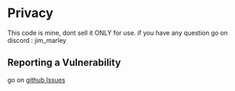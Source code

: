 # Privacy 

This code is mine, dont sell it ONLY for use. if you have any question go on discord : jim_marley

## Reporting a Vulnerability

go on [github Issues](https://github.com/JimMarley420/RelaxPC/issues)
